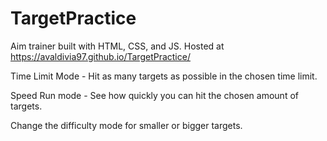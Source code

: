 # TargetPractice
Aim trainer built with HTML, CSS, and JS.
Hosted at https://avaldivia97.github.io/TargetPractice/

Time Limit Mode - Hit as many targets as possible in the chosen time limit.

Speed Run mode - See how quickly you can hit the chosen amount of targets.

Change the difficulty mode for smaller or bigger targets.
